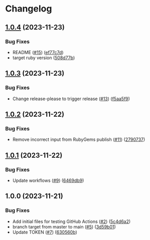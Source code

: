 # Changelog

## [1.0.4](https://github.com/test-kitchen/workflow-testing-gem/compare/v1.0.3...v1.0.4) (2023-11-23)


### Bug Fixes

* README ([#15](https://github.com/test-kitchen/workflow-testing-gem/issues/15)) ([ef77c7d](https://github.com/test-kitchen/workflow-testing-gem/commit/ef77c7dc0da7ae5f4a2bc429b8586368e8c2f21d))
* target ruby version ([508d77b](https://github.com/test-kitchen/workflow-testing-gem/commit/508d77bf47d433ff38a3aff3765a92b94c651631))

## [1.0.3](https://github.com/test-kitchen/workflow-testing-gem/compare/v1.0.2...v1.0.3) (2023-11-23)


### Bug Fixes

* Change release-please to trigger release ([#13](https://github.com/test-kitchen/workflow-testing-gem/issues/13)) ([f5aa5f9](https://github.com/test-kitchen/workflow-testing-gem/commit/f5aa5f9ae271c5d96c98b988c8251fdb029aa344))

## [1.0.2](https://github.com/test-kitchen/workflow-testing-gem/compare/v1.0.1...v1.0.2) (2023-11-22)


### Bug Fixes

* Remove incorrect input from RubyGems publish ([#11](https://github.com/test-kitchen/workflow-testing-gem/issues/11)) ([2790737](https://github.com/test-kitchen/workflow-testing-gem/commit/2790737dc5dceb1e3d50ba05a85b70bf0b6e922a))

## [1.0.1](https://github.com/test-kitchen/workflow-testing-gem/compare/v1.0.0...v1.0.1) (2023-11-22)


### Bug Fixes

* Update workflows ([#9](https://github.com/test-kitchen/workflow-testing-gem/issues/9)) ([6469db9](https://github.com/test-kitchen/workflow-testing-gem/commit/6469db938bfcd29f0b61aaa23c0cd435b63c7111))

## 1.0.0 (2023-11-21)


### Bug Fixes

* Add initial files for testing GitHub Actions ([#2](https://github.com/test-kitchen/workflow-testing-gem/issues/2)) ([5c4d6a2](https://github.com/test-kitchen/workflow-testing-gem/commit/5c4d6a2402f24cdf37839e19530fbaec0779d582))
* branch target from master to main ([#5](https://github.com/test-kitchen/workflow-testing-gem/issues/5)) ([3d59b01](https://github.com/test-kitchen/workflow-testing-gem/commit/3d59b016654ab1b345991dbd22f723a31c8bdb7d))
* Update TOKEN ([#7](https://github.com/test-kitchen/workflow-testing-gem/issues/7)) ([630560b](https://github.com/test-kitchen/workflow-testing-gem/commit/630560b51e0995b141f88fbf7f78d3914cf8fb0e))
